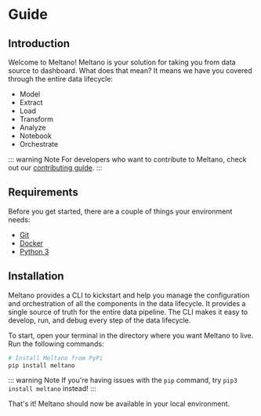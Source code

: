 # Guide

## Introduction

Welcome to Meltano! Meltano is your solution for taking you from data source to dashboard. What does that mean? It means we have you covered through the entire data lifecycle:

- Model
- Extract
- Load
- Transform
- Analyze
- Notebook
- Orchestrate

::: warning Note
For developers who want to contribute to Meltano, check out our [contributing guide](/docs/contributing.html).
:::

## Requirements

Before you get started, there are a couple of things your environment needs:

- [Git](https://git-scm.com/)
- [Docker](https://www.docker.com/get-started)
- [Python 3](https://realpython.com/installing-python/)

## Installation

Meltano provides a CLI to kickstart and help you manage the configuration and orchestration of all the components in the data lifecycle. It provides a single source of truth for the entire data pipeline. The CLI makes it easy to develop, run, and debug every step of the data lifecycle.

To start, open your terminal in the directory where you want Meltano to live. Run the following commands:

```bash
# Install Meltano from PyPi
pip install meltano
```

::: warning Note
If you're having issues with the `pip` command, try `pip3 install meltano` instead!
:::

That's it! Meltano should now be available in your local environment.
